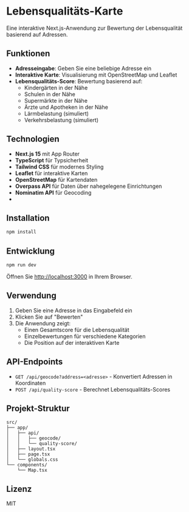 # Lebensqualitäts-Karte

Eine interaktive Next.js-Anwendung zur Bewertung der Lebensqualität basierend auf Adressen.

## Funktionen

- **Adresseingabe**: Geben Sie eine beliebige Adresse ein
- **Interaktive Karte**: Visualisierung mit OpenStreetMap und Leaflet
- **Lebensqualitäts-Score**: Bewertung basierend auf:
  - Kindergärten in der Nähe
  - Schulen in der Nähe
  - Supermärkte in der Nähe
  - Ärzte und Apotheken in der Nähe
  - Lärmbelastung (simuliert)
  - Verkehrsbelastung (simuliert)

## Technologien

- **Next.js 15** mit App Router
- **TypeScript** für Typsicherheit
- **Tailwind CSS** für modernes Styling
- **Leaflet** für interaktive Karten
- **OpenStreetMap** für Kartendaten
- **Overpass API** für Daten über nahegelegene Einrichtungen
- **Nominatim API** für Geocoding
- 

## Installation

```bash
npm install
```

## Entwicklung

```bash
npm run dev
```

Öffnen Sie [http://localhost:3000](http://localhost:3000) in Ihrem Browser.

## Verwendung

1. Geben Sie eine Adresse in das Eingabefeld ein
2. Klicken Sie auf "Bewerten"
3. Die Anwendung zeigt:
   - Einen Gesamtscore für die Lebensqualität
   - Einzelbewertungen für verschiedene Kategorien
   - Die Position auf der interaktiven Karte

## API-Endpoints

- `GET /api/geocode?address=<adresse>` - Konvertiert Adressen in Koordinaten
- `POST /api/quality-score` - Berechnet Lebensqualitäts-Scores

## Projekt-Struktur

```
src/
├── app/
│   ├── api/
│   │   ├── geocode/
│   │   └── quality-score/
│   ├── layout.tsx
│   ├── page.tsx
│   └── globals.css
└── components/
    └── Map.tsx
```

## Lizenz

MIT

